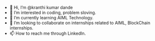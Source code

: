 - 👋 Hi, I’m @kranthi kumar dande
- 👀 I’m interested in coding, problem sloving.
- 🌱 I’m currently learning AIML Technology.
- 💞️ I’m looking to collaborate on internships related to AIML, BlockChain internships.
- 📫 How to reach me through LinkedIn.

<!---
kranthikeya/kranthikeya is a ✨ special ✨ repository because its `README.md` (this file) appears on your GitHub profile.
You can click the Preview link to take a look at your changes.
--->
